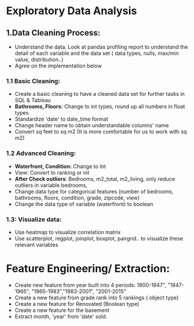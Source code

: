# Exploratory Data Analysis
## 1.Data Cleaning Process:
- Understand the data. Look at pandas profiling report to understand the detail of each variable and the data set ( data types, nulls, max/min value, distribution..)
- Agree on the implementation below
### 1.1 Basic Cleaning:
- Create a basic cleaning to have a cleaned data set for further tasks in SQL & Tableau
- **Bathrooms, Floors:** Change to int types, round up all numbers in float types
- Standardize 'date' to date_time format
- Change header name to obtain understandable columns' name
- Convert sq feet to sq m2 (It is more comfortable for us to work with sq m2)
### 1.2 Advanced Cleaning:
- **Waterfront, Condition:** Change to Int
- View: Convert to ranking or int
- **After Check outliers**: Bedrooms, m2_total, m2_living, only reduce outliers in variable bedrooms, 
- Change data type for categorical features (number of bedrooms, bathrooms, floors, condition, grade, zipcode, view)
- Change the data type of variable (waterfront) to boolean

### 1.3: Visualize data:
- Use heatmap to visualize correlation matrix
- Use scatterplot, regplot, joinplot, boxplot, pairgrid.. to visualize these relevant variables

# Feature Engineering/ Extraction:
- Create new feature from year built into 4 periods: 1900-1947", "1947-1965", "1965-1983","1983-2001", "2001-2015"
- Create a new feature from grade rank into 5 rankings ( object type)
- Create a new feature for Renovated (Boolean type)
- Create a new feature for the basement
- Extract month, 'year' from 'date' sold.

                                      




